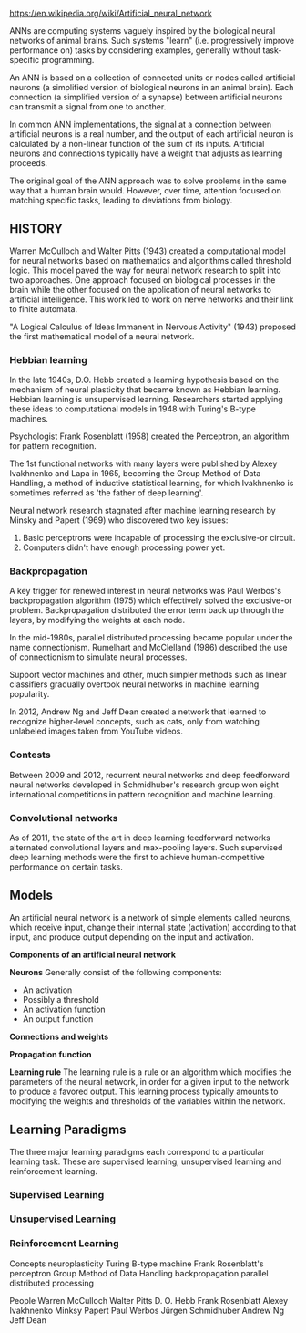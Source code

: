 https://en.wikipedia.org/wiki/Artificial_neural_network

ANNs are computing systems vaguely inspired by the biological neural networks of animal brains.
Such systems "learn" (i.e. progressively improve performance on) tasks by considering examples, 
generally without task-specific programming.

An ANN is based on a collection of connected units or nodes called artificial neurons 
(a simplified version of biological neurons in an animal brain). Each connection (a simplified 
version of a synapse) between artificial neurons can transmit a signal from one to another.

In common ANN implementations, the signal at a connection between artificial neurons is a real 
number, and the output of each artificial neuron is calculated by a non-linear function of the 
sum of its inputs. Artificial neurons and connections typically have a weight that adjusts as 
learning proceeds.

The original goal of the ANN approach was to solve problems in the same way that a human brain 
would. However, over time, attention focused on matching specific tasks, leading to deviations 
from biology.

## HISTORY

Warren McCulloch and Walter Pitts (1943) created a computational model for neural networks based 
on mathematics and algorithms called threshold logic. This model paved the way for neural network 
research to split into two approaches. One approach focused on biological processes in the brain 
while the other focused on the application of neural networks to artificial intelligence. This work 
led to work on nerve networks and their link to finite automata.

"A Logical Calculus of Ideas Immanent in Nervous Activity" (1943) proposed the first mathematical
model of a neural network.

### Hebbian learning

In the late 1940s, D.O. Hebb created a learning hypothesis based on the mechanism of neural 
plasticity that became known as Hebbian learning. Hebbian learning is unsupervised learning. 
Researchers started applying these ideas to computational models in 1948 with Turing's B-type 
machines.

Psychologist Frank Rosenblatt (1958) created the Perceptron, an algorithm for pattern recognition.

The 1st functional networks with many layers were published by Alexey Ivakhnenko and Lapa in 1965,
becoming the Group Method of Data Handling, a method of inductive statistical learning, for which
Ivakhnenko is sometimes referred as 'the father of deep learning'.

Neural network research stagnated after machine learning research by Minsky and Papert (1969) who
discovered two key issues:
1) Basic perceptrons were incapable of processing the exclusive-or circuit.
2) Computers didn't have enough processing power yet.

### Backpropagation

A key trigger for renewed interest in neural networks was Paul Werbos's backpropagation algorithm
(1975) which effectively solved the exclusive-or problem. Backpropagation distributed the error 
term back up through the layers, by modifying the weights at each node.

In the mid-1980s, parallel distributed processing became popular under the name connectionism. 
Rumelhart and McClelland (1986) described the use of connectionism to simulate neural processes.

Support vector machines and other, much simpler methods such as linear classifiers gradually 
overtook neural networks in machine learning popularity.

In 2012, Andrew Ng and Jeff Dean created a network that learned to recognize higher-level concepts, 
such as cats, only from watching unlabeled images taken from YouTube videos.

### Contests

Between 2009 and 2012, recurrent neural networks and deep feedforward neural networks developed in 
Schmidhuber's research group won eight international competitions in pattern recognition and machine 
learning.

### Convolutional networks

As of 2011, the state of the art in deep learning feedforward networks alternated convolutional 
layers and max-pooling layers. Such supervised deep learning methods were the first to achieve 
human-competitive performance on certain tasks.

## Models

An artificial neural network is a network of simple elements called neurons, which receive input,
change their internal state (activation) according to that input, and produce output depending on
the input and activation.

**Components of an artificial neural network**

**Neurons**
Generally consist of the following components:
- An activation
- Possibly a threshold
- An activation function
- An output function

**Connections and weights**

**Propagation function**

**Learning rule**
The learning rule is a rule or an algorithm which modifies the parameters of the neural network, in 
order for a given input to the network to produce a favored output. This learning process typically 
amounts to modifying the weights and thresholds of the variables within the network.

## Learning Paradigms

The three major learning paradigms each correspond to a particular learning task. These are 
supervised learning, unsupervised learning and reinforcement learning.

### Supervised Learning

### Unsupervised Learning

### Reinforcement Learning



Concepts
neuroplasticity
Turing B-type machine
Frank Rosenblatt's perceptron
Group Method of Data Handling
backpropagation
parallel distributed processing


People
Warren McCulloch
Walter Pitts
D. O. Hebb
Frank Rosenblatt
Alexey Ivakhnenko
Minksy 
Papert
Paul Werbos
Jürgen Schmidhuber
Andrew Ng
Jeff Dean



